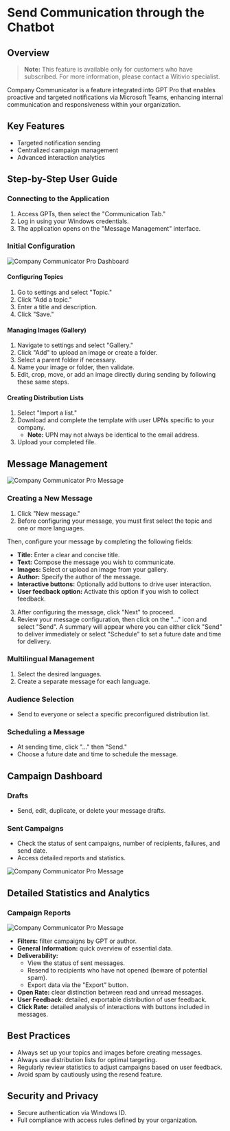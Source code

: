 # Send Communication through the Chatbot

## Overview
> **Note:** This feature is available only for customers who have subscribed. For more information, please contact a Witivio specialist.

Company Communicator is a feature integrated into GPT Pro that enables proactive and targeted notifications via Microsoft Teams, enhancing internal communication and responsiveness within your organization.

## Key Features
- Targeted notification sending
- Centralized campaign management
- Advanced interaction analytics

## Step-by-Step User Guide

### Connecting to the Application
1. Access GPTs, then select the "Communication Tab."
2. Log in using your Windows credentials.
3. The application opens on the "Message Management" interface.

### Initial Configuration
![Company Communicator Pro Dashboard](/assets/img/gpt/ccp-dashboard.png)

#### Configuring Topics

1. Go to settings and select "Topic."
2. Click "Add a topic."
3. Enter a title and description.
4. Click "Save."

#### Managing Images (Gallery)
1. Navigate to settings and select "Gallery."
2. Click "Add" to upload an image or create a folder.
3. Select a parent folder if necessary.
4. Name your image or folder, then validate.
5. Edit, crop, move, or add an image directly during sending by following these same steps.

#### Creating Distribution Lists
1. Select "Import a list."
2. Download and complete the template with user UPNs specific to your company.
   - **Note:** UPN may not always be identical to the email address.
3. Upload your completed file.

## Message Management
![Company Communicator Pro Message](/assets/img/gpt/ccp-message.png)

### Creating a New Message
1. Click "New message."
2. Before configuring your message, you must first select the topic and one or more languages.

Then, configure your message by completing the following fields:
   - **Title:** Enter a clear and concise title.
   - **Text:** Compose the message you wish to communicate.
   - **Images:** Select or upload an image from your gallery.
   - **Author:** Specify the author of the message.
   - **Interactive buttons:** Optionally add buttons to drive user interaction.
   - **User feedback option:** Activate this option if you wish to collect feedback.
3. After configuring the message, click "Next" to proceed.
4. Review your message configuration, then click on the "..." icon and select "Send". A summary will appear where you can either click "Send" to deliver immediately or select "Schedule" to set a future date and time for delivery.

### Multilingual Management
1. Select the desired languages.
2. Create a separate message for each language.

### Audience Selection
- Send to everyone or select a specific preconfigured distribution list.

### Scheduling a Message
- At sending time, click "..." then "Send."
- Choose a future date and time to schedule the message.

## Campaign Dashboard

### Drafts
- Send, edit, duplicate, or delete your message drafts.

### Sent Campaigns
- Check the status of sent campaigns, number of recipients, failures, and send date.
- Access detailed reports and statistics.

![Company Communicator Pro Message](/assets/img/gpt/ccp-teams.png)

## Detailed Statistics and Analytics

### Campaign Reports
![Company Communicator Pro Message](/assets/img/gpt/ccp-statistics.png)
- **Filters:** filter campaigns by GPT or author.
- **General Information:** quick overview of essential data.
- **Deliverability:**
  - View the status of sent messages.
  - Resend to recipients who have not opened (beware of potential spam).
  - Export data via the "Export" button.
- **Open Rate:** clear distinction between read and unread messages.
- **User Feedback:** detailed, exportable distribution of user feedback.
- **Click Rate:** detailed analysis of interactions with buttons included in messages.

## Best Practices
- Always set up your topics and images before creating messages.
- Always use distribution lists for optimal targeting.
- Regularly review statistics to adjust campaigns based on user feedback.
- Avoid spam by cautiously using the resend feature.

## Security and Privacy
- Secure authentication via Windows ID.
- Full compliance with access rules defined by your organization.